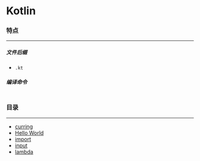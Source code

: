 Kotlin
===

### 特点
---
##### 文件后缀
* `.kt`

##### 编译命令
```

```

### 目录
---
* [curring](https://github.com/PFei-He/Language-Study-Note/tree/master/Kotlin/currying)
* [Hello World](https://github.com/PFei-He/Language-Study-Note/tree/master/Kotlin/Hello%20World)
* [import](https://github.com/PFei-He/Language-Study-Note/tree/master/Kotlin/import)
* [input](https://github.com/PFei-He/Language-Study-Note/tree/master/Kotlin/input)
* [lambda](https://github.com/PFei-He/Language-Study-Note/tree/master/Kotlin/lambda%20-%20closure)
